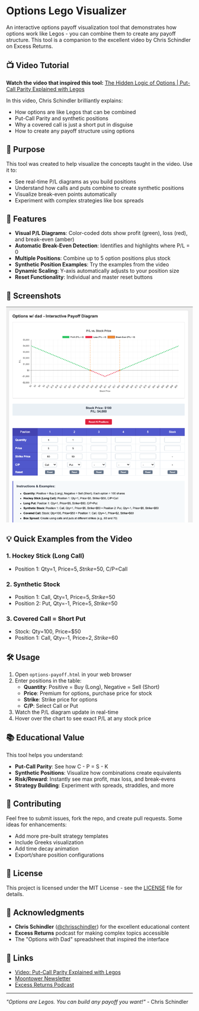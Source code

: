 # Options Lego Visualizer

An interactive options payoff visualization tool that demonstrates how options work like Legos - you can combine them to create any payoff structure. This tool is a companion to the excellent video by Chris Schindler on Excess Returns.

## 📺 Video Tutorial

**Watch the video that inspired this tool:**
[The Hidden Logic of Options | Put-Call Parity Explained with Legos](https://www.youtube.com/watch?v=vYPulKD58fA)

In this video, Chris Schindler brilliantly explains:
- How options are like Legos that can be combined
- Put-Call Parity and synthetic positions
- Why a covered call is just a short put in disguise
- How to create any payoff structure using options

## 🎯 Purpose

This tool was created to help visualize the concepts taught in the video. Use it to:
- See real-time P/L diagrams as you build positions
- Understand how calls and puts combine to create synthetic positions
- Visualize break-even points automatically
- Experiment with complex strategies like box spreads

## 🚀 Features

- **Visual P/L Diagrams**: Color-coded dots show profit (green), loss (red), and break-even (amber)
- **Automatic Break-Even Detection**: Identifies and highlights where P/L = 0
- **Multiple Positions**: Combine up to 5 option positions plus stock
- **Synthetic Position Examples**: Try the examples from the video
- **Dynamic Scaling**: Y-axis automatically adjusts to your position size
- **Reset Functionality**: Individual and master reset buttons

## 📸 Screenshots

![Long Call](screenshots/long-call.png)

## 💡 Quick Examples from the Video

### 1. Hockey Stick (Long Call)
- Position 1: Qty=1, Price=$5, Strike=$50, C/P=Call

### 2. Synthetic Stock
- Position 1: Call, Qty=1, Price=$5, Strike=$50
- Position 2: Put, Qty=-1, Price=$5, Strike=$50

### 3. Covered Call = Short Put
- Stock: Qty=100, Price=$50
- Position 1: Call, Qty=-1, Price=$2, Strike=$60

## 🛠️ Usage

1. Open `options-payoff.html` in your web browser
2. Enter positions in the table:
   - **Quantity**: Positive = Buy (Long), Negative = Sell (Short)
   - **Price**: Premium for options, purchase price for stock
   - **Strike**: Strike price for options
   - **C/P**: Select Call or Put
3. Watch the P/L diagram update in real-time
4. Hover over the chart to see exact P/L at any stock price

## 📚 Educational Value

This tool helps you understand:
- **Put-Call Parity**: See how C - P = S - K
- **Synthetic Positions**: Visualize how combinations create equivalents
- **Risk/Reward**: Instantly see max profit, max loss, and break-evens
- **Strategy Building**: Experiment with spreads, straddles, and more

## 🤝 Contributing

Feel free to submit issues, fork the repo, and create pull requests. Some ideas for enhancements:
- Add more pre-built strategy templates
- Include Greeks visualization
- Add time decay animation
- Export/share position configurations

## 📄 License

This project is licensed under the MIT License - see the [LICENSE](LICENSE) file for details.

## 🙏 Acknowledgments

- **Chris Schindler** ([@chrisschindler](https://twitter.com/chrisschindler)) for the excellent educational content
- **Excess Returns** podcast for making complex topics accessible
- The "Options with Dad" spreadsheet that inspired the interface

## 🔗 Links

- [Video: Put-Call Parity Explained with Legos](https://www.youtube.com/watch?v=vYPulKD58fA)
- [Moontower Newsletter](https://moontower.substack.com/)
- [Excess Returns Podcast](https://www.excessreturnspodcast.com/)

---

*"Options are Legos. You can build any payoff you want!"* - Chris Schindler